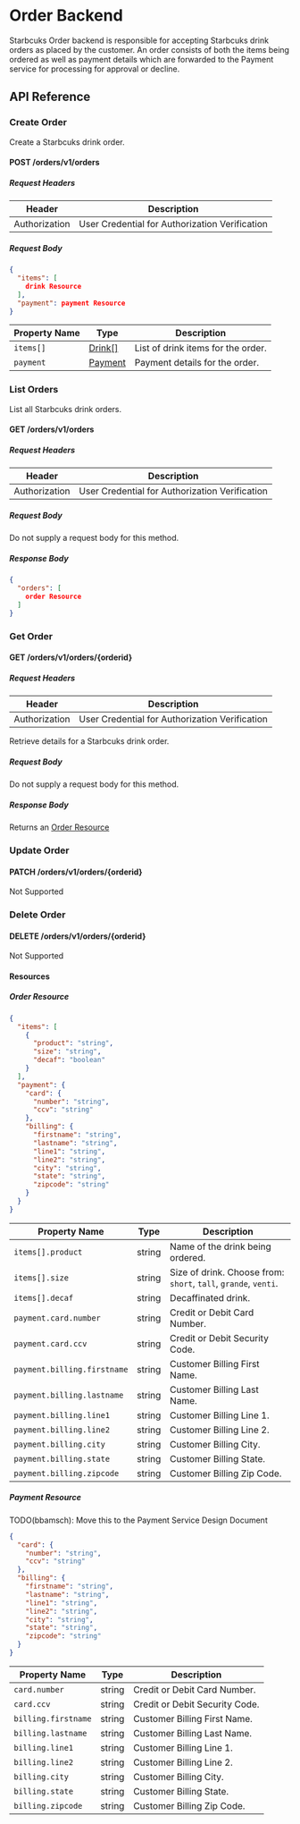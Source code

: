 # Order Backend

Starbcuks Order backend is responsible for accepting Starbcuks drink orders as placed by the customer. An order consists of both the items being ordered as well as payment details which are forwarded to the Payment service for processing for approval or decline.

## API Reference
### Create Order

Create a Starbcuks drink order.

#### POST /orders/v1/orders
##### Request Headers

| Header | Description |
|--------|-------------|
| Authorization | User Credential for Authorization Verification |

##### Request Body

```json
{
  "items": [
    drink Resource
  ],
  "payment": payment Resource
}
```

| Property Name | Type | Description |
|---------------|------|-------------|
| `items[]` | [Drink\[\]](#Drink-Resource) | List of drink items for the order. |
| `payment` | [Payment](#Payment-Resource) | Payment details for the order. |

### List Orders

List all Starbcuks drink orders.

#### GET /orders/v1/orders
##### Request Headers

| Header | Description |
|--------|-------------|
| Authorization | User Credential for Authorization Verification |

##### Request Body

Do not supply a request body for this method.

##### Response Body

```json
{
  "orders": [
    order Resource
  ]
}
```

### Get Order
#### GET /orders/v1/orders/{orderid}
##### Request Headers

| Header | Description |
|--------|-------------|
| Authorization | User Credential for Authorization Verification |

Retrieve details for a Starbcuks drink order.

##### Request Body

Do not supply a request body for this method.

##### Response Body

Returns an [Order Resource](#Order-Resource)

### Update Order
#### PATCH /orders/v1/orders/{orderid}

Not Supported

### Delete Order
#### DELETE /orders/v1/orders/{orderid}

Not Supported

#### Resources
##### Order Resource
```json
{
  "items": [
    {
      "product": "string",
      "size": "string",
      "decaf": "boolean"
    }
  ],
  "payment": {
    "card": {
      "number": "string",
      "ccv": "string"
    },
    "billing": {
      "firstname": "string",
      "lastname": "string",
      "line1": "string",
      "line2": "string",
      "city": "string",
      "state": "string",
      "zipcode": "string"
    }
  }
}

```

| Property Name | Type | Description |
|---------------|------|-------------|
| `items[].product` | string | Name of the drink being ordered. |
| `items[].size` | string | Size of drink. Choose from: `short`, `tall`, `grande`, `venti`. |
| `items[].decaf` | string | Decaffinated drink. |
| `payment.card.number` | string | Credit or Debit Card Number. |
| `payment.card.ccv` | string | Credit or Debit Security Code. |
| `payment.billing.firstname` | string | Customer Billing First Name. |
| `payment.billing.lastname` | string | Customer Billing Last Name. |
| `payment.billing.line1` | string | Customer Billing Line 1. |
| `payment.billing.line2` | string | Customer Billing Line 2. |
| `payment.billing.city` | string | Customer Billing City. |
| `payment.billing.state` | string | Customer Billing State. |
| `payment.billing.zipcode` | string | Customer Billing Zip Code. |

##### Payment Resource
TODO(bbamsch): Move this to the Payment Service Design Document
```json
{
  "card": {
    "number": "string",
    "ccv": "string"
  },
  "billing": {
    "firstname": "string",
    "lastname": "string",
    "line1": "string",
    "line2": "string",
    "city": "string",
    "state": "string",
    "zipcode": "string"
  }
}
```

| Property Name | Type | Description |
|---------------|------|-------------|
| `card.number` | string | Credit or Debit Card Number. |
| `card.ccv` | string | Credit or Debit Security Code. |
| `billing.firstname` | string | Customer Billing First Name. |
| `billing.lastname` | string | Customer Billing Last Name. |
| `billing.line1` | string | Customer Billing Line 1. |
| `billing.line2` | string | Customer Billing Line 2. |
| `billing.city` | string | Customer Billing City. |
| `billing.state` | string | Customer Billing State. |
| `billing.zipcode` | string | Customer Billing Zip Code. |
